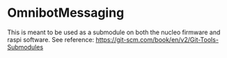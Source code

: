 # OmnibotMessaging

This is meant to be used as a submodule on both the nucleo firmware and raspi
software. See reference: https://git-scm.com/book/en/v2/Git-Tools-Submodules